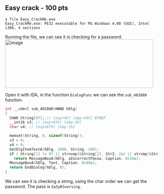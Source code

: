 ## Easy crack - 100 pts
```
❯ file Easy_CrackMe.exe 
Easy_CrackMe.exe: PE32 executable for MS Windows 4.00 (GUI), Intel i386, 4 sections
```

Running the file, we can see it is checking for a password.
<img width="485" height="159" alt="image" src="https://github.com/user-attachments/assets/215e2b4a-3f18-4ed0-823a-80f434c041ee" />

Open it with IDA, in the function `DialogFunc` we can see the `sub_401080` function.

```c
int __cdecl sub_401080(HWND hDlg)
{
  CHAR String[97]; // [esp+4h] [ebp-64h] BYREF
  __int16 v3; // [esp+65h] [ebp-3h]
  char v4; // [esp+67h] [ebp-1h]

  memset(String, 0, sizeof(String));
  v3 = 0;
  v4 = 0;
  GetDlgItemTextA(hDlg, 1000, String, 100);
  if ( String[1] != 97 || strncmp(&String[2], Str2, 2u) || strcmp(&String[4], aR3versing) || String[0] != 69 )
    return MessageBoxA(hDlg, aIncorrectPassw, Caption, 0x10u);
  MessageBoxA(hDlg, Text, Caption, 0x40u);
  return EndDialog(hDlg, 0);
}
```

We can see it is checking a string, using the char order we can get the password.
The pass is `Ea5yR3versing`.
